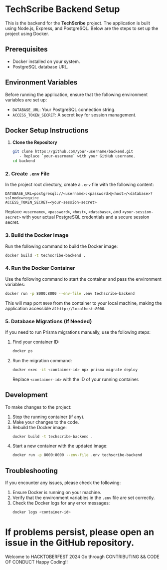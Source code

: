 
# TechScribe Backend Setup

This is the backend for the **TechScribe** project. The application is built using Node.js, Express, and PostgreSQL. Below are the steps to set up the project using Docker.

## Prerequisites

- Docker installed on your system.
- PostgreSQL database URL.

## Environment Variables

Before running the application, ensure that the following environment variables are set up:

- `DATABASE_URL`: Your PostgreSQL connection string.
- `ACCESS_TOKEN_SECRET`: A secret key for session management.

## Docker Setup Instructions

1. **Clone the Repository**

   ```bash
   git clone https://github.com/your-username/backend.git
      - Replace `your-username` with your GitHub username.
   cd backend
   ```

### 2. Create `.env` File

In the project root directory, create a `.env` file with the following content:

```
DATABASE_URL=postgresql://<username>:<password>@<host>/<database>?sslmode=require
ACCESS_TOKEN_SECRET=<your-session-secret>
```

Replace `<username>`, `<password>`, `<host>`, `<database>`, and `<your-session-secret>` with your actual PostgreSQL credentials and a secure session secret.

### 3. Build the Docker Image

Run the following command to build the Docker image:

```bash
docker build -t techscribe-backend .
```

### 4. Run the Docker Container

Use the following command to start the container and pass the environment variables:

```bash
docker run -p 8000:8000 --env-file .env techscribe-backend
```

This will map port `8000` from the container to your local machine, making the application accessible at `http://localhost:8000`.

### 5. Database Migrations (If Needed)

If you need to run Prisma migrations manually, use the following steps:

1. Find your container ID:

   ```bash
   docker ps
   ```

2. Run the migration command:
   ```bash
   docker exec -it <container-id> npx prisma migrate deploy
   ```
   Replace `<container-id>` with the ID of your running container.

## Development

To make changes to the project:

1. Stop the running container (if any).
2. Make your changes to the code.
3. Rebuild the Docker image:
   ```bash
   docker build -t techscribe-backend .
   ```
4. Start a new container with the updated image:
   ```bash
   docker run -p 8000:8000 --env-file .env techscribe-backend
   ```

## Troubleshooting

If you encounter any issues, please check the following:

1. Ensure Docker is running on your machine.
2. Verify that the environment variables in the `.env` file are set correctly.
3. Check the Docker logs for any error messages:
   ```bash
   docker logs <container-id>
   ```

If problems persist, please open an issue in the GitHub repository.
=======
Welcome to HACKTOBERFEST 2024
Go through CONTRIBUTING && CODE OF CONDUCT
Happy Coding!!
